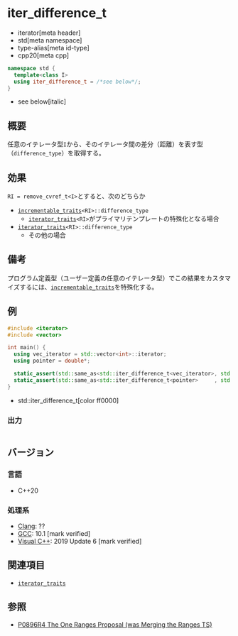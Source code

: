 # iter_difference_t
* iterator[meta header]
* std[meta namespace]
* type-alias[meta id-type]
* cpp20[meta cpp]

```cpp
namespace std {
  template<class I>
  using iter_difference_t = /*see below*/;
}
```
* see below[italic]

## 概要

任意のイテレータ型`I`から、そのイテレータ間の差分（距離）を表す型（`difference_type`）を取得する。

## 効果

`RI = remove_cvref_t<I>`とすると、次のどちらか

- [`incrementable_traits`](incrementable_traits.md)`<RI>::difference_type`
    - [`iterator_traits`](iterator_traits.md)`<RI>`がプライマリテンプレートの特殊化となる場合
- [`iterator_traits`](iterator_traits.md)`<RI>::difference_type`
    - その他の場合

## 備考

プログラム定義型（ユーザー定義の任意のイテレータ型）でこの結果をカスタマイズするには、[`incrementable_traits`](incrementable_traits.md)を特殊化する。

## 例
```cpp example
#include <iterator>
#include <vector>

int main() {
  using vec_iterator = std::vector<int>::iterator;
  using pointer = double*;

  static_assert(std::same_as<std::iter_difference_t<vec_iterator>, std::ptrdiff_t>);
  static_assert(std::same_as<std::iter_difference_t<pointer>     , std::ptrdiff_t>);
}
```
* std::iter_difference_t[color ff0000]

### 出力
```
```

## バージョン
### 言語
- C++20

### 処理系
- [Clang](/implementation.md#clang): ??
- [GCC](/implementation.md#gcc): 10.1 [mark verified]
- [Visual C++](/implementation.md#visual_cpp): 2019 Update 6 [mark verified]

## 関連項目

- [`iterator_traits`](iterator_traits.md)

## 参照

- [P0896R4 The One Ranges Proposal (was Merging the Ranges TS)](http://www.open-std.org/jtc1/sc22/wg21/docs/papers/2018/p0896r4.pdf)
